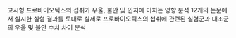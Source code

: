 고시형 프로바이오틱스의 섭취가 우울, 불안 및 인지에 미치는 영향 분석
12개의 논문에서 실시한 실험 결과를 토대로 실제로 프로바이오틱스의 섭취에 관련된 실험군과 대조군의 우울 및 불안 수치 차이 분석 
